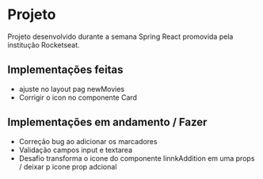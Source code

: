 # Projeto 
Projeto desenvolvido durante a semana Spring React promovida pela institução Rocketseat.

## Implementações feitas

- ajuste no layout pag newMovies  
- Corrigir o icon no componente Card
  
## Implementações em andamento / Fazer
- Correção bug ao adicionar os marcadores
- Validação campos input e textarea 
- Desafio transforma o icone do componente linnkAddition em uma props / deixar p icone prop adcional 

